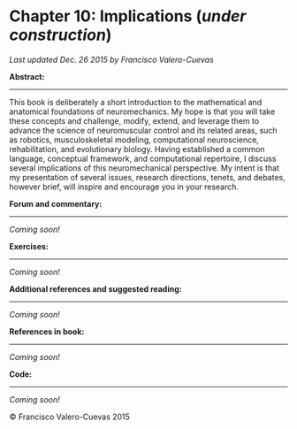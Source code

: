 # Chapter 10: Implications  (*under construction*)
*Last updated Dec. 26 2015 by Francisco Valero-Cuevas*

**Abstract:**
_________
This book is deliberately a short introduction to the mathematical and anatomical foundations of neuromechanics. My hope is that you will take these concepts and challenge, modify, extend, and leverage them to advance the science of neuromuscular control and its related areas, such as robotics, musculoskeletal modeling, computational neuroscience, rehabilitation, and evolutionary biology. Having established a common language, conceptual framework, and computational repertoire, I discuss several implications of this neuromechanical perspective. My intent is that my presentation of several issues, research directions, tenets, and debates, however brief, will inspire and encourage you in your research.



**Forum and commentary:**
_____________________
*Coming soon!*


**Exercises:**
__________
*Coming soon!*



**Additional references and suggested reading:**
____________________________________________
*Coming soon!*



**References in book:**
___________________
*Coming soon!*



**Code:**
_____
*Coming soon!*





© Francisco Valero-Cuevas 2015
